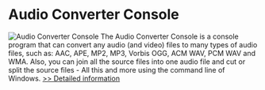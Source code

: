 # Audio Converter Console
![Audio Converter Console](https://mycommerce.akamaized.net/api/pimages/P300914526/BIG/300914526.PNG)
The Audio Converter Console is a console program that can convert any audio (and video) files to many types of audio files, such as: AAC, APE, MP2, MP3, Vorbis OGG, ACM WAV, PCM WAV and WMA. Also, you can join all the source files into one audio file and cut or split the source files - All this and more using the command line of Windows.
[>> Detailed information](https://secure.shareit.com/shareit/product.html?productid=300914526&affiliateid=200057808)